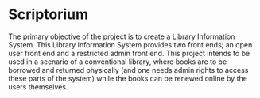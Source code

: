 # Scriptorium

The primary objective of the project is to create a Library Information System. This Library Information System provides two front ends; an open user front end and a restricted admin front end. This project intends to be used in a scenario of a conventional library, where books are to be borrowed and returned physically (and one needs admin rights to access these parts of the system) while the books can be renewed online by the users themselves. 
